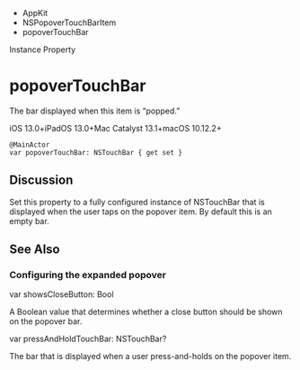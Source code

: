 

- AppKit
- NSPopoverTouchBarItem
-  popoverTouchBar 

Instance Property

# popoverTouchBar

The bar displayed when this item is “popped.”

iOS 13.0+iPadOS 13.0+Mac Catalyst 13.1+macOS 10.12.2+

``` source
@MainActor
var popoverTouchBar: NSTouchBar { get set }
```

## Discussion

Set this property to a fully configured instance of NSTouchBar that is displayed when the user taps on the popover item. By default this is an empty bar.

## See Also

### Configuring the expanded popover

var showsCloseButton: Bool

A Boolean value that determines whether a close button should be shown on the popover bar.

var pressAndHoldTouchBar: NSTouchBar?

The bar that is displayed when a user press-and-holds on the popover item.

